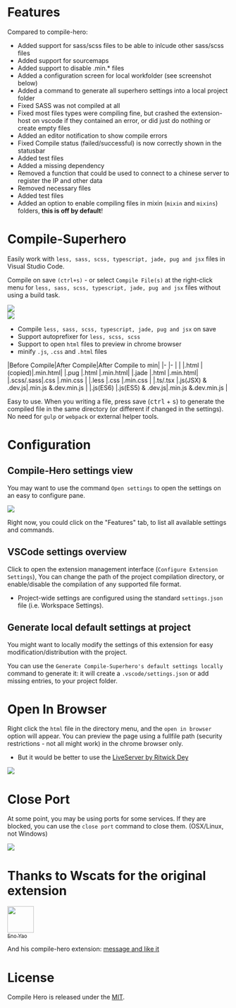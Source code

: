 # Features

Compared to compile-hero:

- Added support for sass/scss files to be able to inlcude other sass/scss files
- Added support for sourcemaps
- Added support to disable .min.* files
- Added a configuration screen for local workfolder (see screenshot below)
- Added a command to generate all superhero settings into a local project folder
- Fixed SASS was not compiled at all
- Fixed most files types were compiling fine, but crashed the extension-host on vscode if they contained an error, or did just do nothing or create empty files
- Added an editor notification to show compile errors 
- Fixed Compile status (failed/successful) is now correctly shown in the statusbar
- Added test files
- Added a missing dependency
- Removed a function that could be used to connect to a chinese server to register the IP and other data
- Removed necessary files
- Added test files
- Added an option to enable compiling files in mixin (`mixin` and `mixins`) folders, **this is off by default**!

# Compile-Superhero

Easily work with `less, sass, scss, typescript, jade, pug and jsx` files in Visual Studio Code.

Compile on save `(ctrl+s)` - or select `Compile File(s)` at the right-click menu for `less, sass, scss, typescript, jade, pug and jsx` files without using a build task.

<img src="https://BananaAcid.github.io/compile-superhero/screenshots/1.gif" />

<br/>

<img src="https://BananaAcid.github.io/compile-superhero/screenshots/3.gif" />

- Compile `less, sass, scss, typescript, jade, pug and jsx` on save
- Support autoprefixer for `less, scss, scss`
- Support to open `html` files to preview in chrome browser
- minify `.js`, `.css` and `.html` files

|Before Compile|After Compile|After Compile to min|
|-          |-       |         |
|.html      |(copied)|.min.html|
|.pug       |.html   |.min.html|
|.jade      |.html   |.min.html|
|.scss/.sass|.css    |.min.css |
|.less      |.css    |.min.css |
|.ts/.tsx   |.js(JSX) & .dev.js|.min.js &.dev.min.js |
|.js(ES6)   |.js(ES5) & .dev.js|.min.js &.dev.min.js |

Easy to use. When you writing a file, press save (<kbd>ctrl</kbd> + <kbd>s</kbd>) to generate the compiled file in the same directory (or different if changed in the settings). No need for `gulp` or `webpack` or external helper tools.

# Configuration

## Compile-Hero settings view

You may want to use the command `Open settings` to open the settings on an easy to configure pane.

<img src="https://BananaAcid.github.io/compile-superhero/screenshots/settings_small.png" />

Right now, you could click on the "Features" tab, to list all available settings and commands.

## VSCode settings overview
Click to open the extension management interface (`Configure Extension Settings`), You can change the path of the project compilation directory, or enable/disable the compilation of any supported file format.

- Project-wide settings are configured using the standard `settings.json` file (i.e. Workspace Settings).

## Generate local default settings at project

You might want to locally modify the settings of this extension for easy modification/distribution with the project.

You can use the `Generate Compile-Superhero's default settings locally` command to generate it:
it will create a `.vscode/settings.json` or add missing entries, to your project folder.


<!-- img src="https://BananaAcid.github.io/compile-superhero/screenshots/5.gif" / -->

# Open In Browser

Right click the `html` file in the directory menu, and the `open in browser` option will appear. You can preview the page using a fullfile path (security restrictions - not all might work) in the chrome browser only.

- But it would be better to use the [LiveServer by Ritwick Dey](https://marketplace.visualstudio.com/items?itemName=ritwickdey.LiveServer)

<img src="https://BananaAcid.github.io/compile-superhero/screenshots/2.gif" />

# Close Port

At some point, you may be using ports for some services. If they are blocked, you can use the `close port` command to close them. (OSX/Linux, not Windows)

<img src="https://BananaAcid.github.io/compile-superhero/screenshots/4.gif" />


# Thanks to Wscats for the original extension

[<img src="https://avatars1.githubusercontent.com/u/17243165?s=460&v=4" width="60px;"/><br /><sub>Eno Yao</sub>](https://github.com/Wscats)

And his compile-hero extension: 
 [message and like it](https://marketplace.visualstudio.com/items?itemName=Wscats.qf&ssr=false#review-details)


# License

Compile Hero is released under the [MIT](http://opensource.org/licenses/MIT).

